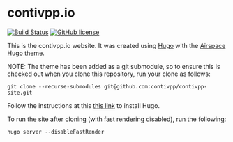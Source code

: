 contivpp.io
===========

[![Build Status](https://travis-ci.org/contivpp/contivpp-site.svg?branch=master)](https://travis-ci.org/contivpp/contivpp-site)
[![GitHub license](https://img.shields.io/badge/license-Apache%20license%202.0-blue.svg)](https://github.com/contivpp/contivpp-site/blob/master/LICENSE)

This is the contivpp.io website. It was created using
[Hugo](https://gohugo.io/) with the [Airspace Hugo theme](https://themes.gohugo.io/airspace-hugo/).

NOTE: The theme has been added as a git submodule, so to ensure this is checked out
when you clone this repository, run your clone as follows:

```
git clone --recurse-submodules git@github.com:contivpp/contivpp-site.git
```

Follow the instructions at this [this link](https://gohugo.io/getting-started/quick-start/) to install Hugo.

To run the site after cloning (with fast rendering disabled), run the following:

```
hugo server --disableFastRender
```
